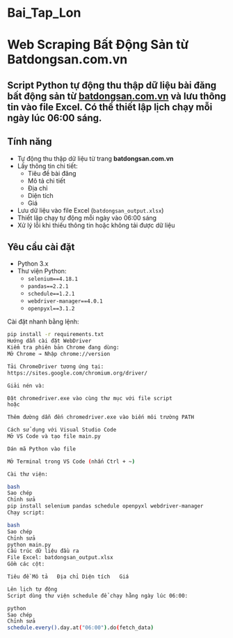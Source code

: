# Bai_Tap_Lon
# Web Scraping Bất Động Sản từ Batdongsan.com.vn

Script Python tự động thu thập dữ liệu bài đăng bất động sản từ [batdongsan.com.vn](https://batdongsan.com.vn) và lưu thông tin vào file Excel. Có thể thiết lập lịch chạy mỗi ngày lúc 06:00 sáng.
---
##  Tính năng
- Tự động thu thập dữ liệu từ trang **batdongsan.com.vn**
- Lấy thông tin chi tiết:
  - Tiêu đề bài đăng
  - Mô tả chi tiết
  - Địa chỉ
  - Diện tích
  - Giá
- Lưu dữ liệu vào file Excel (`batdongsan_output.xlsx`)
- Thiết lập chạy tự động mỗi ngày vào 06:00 sáng
- Xử lý lỗi khi thiếu thông tin hoặc không tải được dữ liệu
##  Yêu cầu cài đặt
- Python 3.x
- Thư viện Python:
  - `selenium==4.18.1`
  - `pandas==2.2.1`
  - `schedule==1.2.1`
  - `webdriver-manager==4.0.1`
  - `openpyxl==3.1.2`

Cài đặt nhanh bằng lệnh:
```bash
pip install -r requirements.txt
Hướng dẫn cài đặt WebDriver
Kiểm tra phiên bản Chrome đang dùng:
Mở Chrome → Nhập chrome://version

Tải ChromeDriver tương ứng tại:
https://sites.google.com/chromium.org/driver/

Giải nén và:

Đặt chromedriver.exe vào cùng thư mục với file script
hoặc

Thêm đường dẫn đến chromedriver.exe vào biến môi trường PATH

Cách sử dụng với Visual Studio Code
Mở VS Code và tạo file main.py

Dán mã Python vào file

Mở Terminal trong VS Code (nhấn Ctrl + ~)

Cài thư viện:

bash
Sao chép
Chỉnh sửa
pip install selenium pandas schedule openpyxl webdriver-manager
Chạy script:

bash
Sao chép
Chỉnh sửa
python main.py
Cấu trúc dữ liệu đầu ra
File Excel: batdongsan_output.xlsx
Gồm các cột:

Tiêu đề	Mô tả	Địa chỉ	Diện tích	Giá

Lên lịch tự động
Script dùng thư viện schedule để chạy hằng ngày lúc 06:00:

python
Sao chép
Chỉnh sửa
schedule.every().day.at("06:00").do(fetch_data)